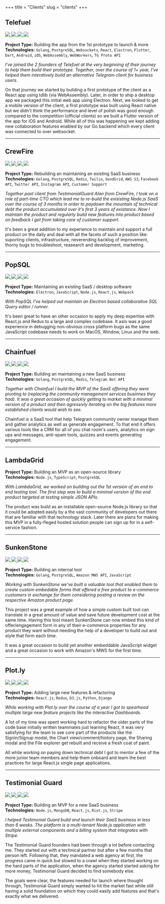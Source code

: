 +++
title = "Clients"
slug = "clients"
+++

## Telefuel

<div class="gallery">
  <a href="/images/clients/telefuel/homepage.png" target="_blank">
    <img src="/images/clients/telefuel/homepage.png" />
  </a>
  <a href="/images/clients/telefuel/chat.png" target="_blank">
    <img src="/images/clients/telefuel/chat.png" />
  </a>
  <a href="/images/clients/telefuel/workspace.png" target="_blank">
    <img src="/images/clients/telefuel/workspace.png" />
  </a>
  <a href="/images/clients/telefuel/billing.png" target="_blank">
    <img src="/images/clients/telefuel/billing.png" />
  </a>
</div>

**Project Type:** Building the app from the 1st prototype to launch & more<br/>
**Technologies:** `Golang`, `PostgreSQL`, `Websockets`, `React`, `Electron`,
  `Flutter`, `Dart`, `Android`, `iOS`, `WebAssembly`, `WebWorkers`, `TG Proto API`

_I've joined the 2 founders of Telefuel at the very beginning of their journey
to help them build their prototype. Together, over the course of 1+ year, I've
helped them interatively build an alternative Telegram client for business
users._

On that journey we started by building a first prototype of the client as a
React app using tdlib (via WebAssembly). Later, in order to ship a desktop app
we packaged this initial web app using Electron. Next, we looked to get a mobile
version of the client, a first prototype was built using React native but we
didn't think the performance and level of polish was good enough compared to
the competition (official clients) so we built a Flutter version of the app
for iOS and Android. While all of this was happening we kept adding new
collaboration features enabled by our Go backend which every client was connected
to over websocket.

---

## CrewFire

<div class="gallery">
  <a href="/images/clients/crewfire/homepage.png" target="_blank">
    <img src="/images/clients/crewfire/homepage.png" />
  </a>
  <a href="/images/clients/crewfire/campaigns.png" target="_blank">
    <img src="/images/clients/crewfire/campaigns.png" />
  </a>
  <a href="/images/clients/crewfire/people.png" target="_blank">
    <img src="/images/clients/crewfire/people.png" />
  </a>
  <a href="/images/clients/crewfire/settings.png" target="_blank">
    <img src="/images/clients/crewfire/settings.png" />
  </a>
</div>

**Project Type:** Rebuilding an maintaining an existing SaaS business<br/>
**Technologies:** `Golang`, `PostgreSQL`, `Redis`, `Twilio`, `SendGrid`, `AWS S3`,
  `Facebook API`, `Twitter API`, `Instagram API`, `Customer Support`

_Together past client from TestimonialGuard Alan from CrewFire, I took on a
role of part-time CTO which lead me to re-build the exisisting Node.js SaaS
over the course of 3 months in order to paydown the mountain of technical
debt the product accumulated over it's first 3 years of existance. Now I maintain
the product and regularly build new features into product based on feedback
I get from taking care of customer support._

It's been a great addition to my experience to maintain and support a full
product on the daily and deal with all the facets of such a position like:
suporting clients, infrastructure, neverending backlog of improvement, thorny
bugs to troubleshoot, reasearch and development, marketing.

---

## PopSQL

<div class="gallery">
  <a href="/images/clients/popsql/homepage.png" target="_blank">
    <img src="/images/clients/popsql/homepage.png" />
  </a>
  <a href="/images/clients/popsql/query.png" target="_blank">
    <img src="/images/clients/popsql/query.png" />
  </a>
  <a href="/images/clients/popsql/settings.png" target="_blank">
    <img src="/images/clients/popsql/settings.png" />
  </a>
  <a href="/images/clients/popsql/share.png" target="_blank">
    <img src="/images/clients/popsql/share.png" />
  </a>
</div>

**Project Type:** Maintaining an existing SaaS / desktop software<br/>
**Technologies:** `Electron`, `JavaScript`, `Node.js`, `React.js`, `Webpack`

_With PopSQL I've helped out maintain an Electron based collaborative SQL
Query editor / runner._

It's been great to have an other occasion to apply my deep
expertise with React.js and Redux to a large and complex codebase. It aslo
was a good experience in debugging non-obvious cross platform bugs as the same
JavaScript codebase needs to work on MacOS, Window, Linux and the web.

---

## Chainfuel

<div class="gallery">
  <a href="/images/clients/chainfuel/homepage.png" target="_blank">
    <img src="/images/clients/chainfuel/homepage.png" />
  </a>
  <a href="/images/clients/chainfuel/dashboard.png" target="_blank">
    <img src="/images/clients/chainfuel/dashboard.png" />
  </a>
  <a href="/images/clients/chainfuel/people.png" target="_blank">
    <img src="/images/clients/chainfuel/people.png" />
  </a>
  <a href="/images/clients/chainfuel/settings.png" target="_blank">
    <img src="/images/clients/chainfuel/settings.png" />
  </a>
</div>

**Project Type:** Building an maintaining a new SaaS business<br/>
**Technologies:** `Golang`, `PostgreSQL`, `Redis`, `Telegram Bot API`

_Together with Chainfuel I build the MVP of the SaaS offering they were pivoting
to (replacing the community management services businnes they had). It was a
great occasion of quickly getting to market with a minimal version of a product
and then agressivly iterating on the big features more established clients would
wish to see._

Chainfuel is a SaaS tool that help Telegram community owner manage them and
gather analytics as well as generate engagement. To that end it offers various
tools like a CRM for all of you chat room's users, analytics on sign ups and
messages, anti-spam tools, quizzes and events generating engagement.

---

## LambdaGrid

**Project Type:** Building an MVP as an open-source library<br/>
**Technologies:** `Node.js`, `TypeScript`, `PostgreSQL`

_With LambdaGrid, we worked on building out the 1st version of an
end to end testing tool. The first step was to build a minimal version
of the end product targeted at testing simple JSON APIs._

The product was build as an installable open-source Node.js library so that it
could be adopted easily by a the vast community of developers out there that are
familiar with that technology stack. Later there are plans for making this
MVP in a fully-fleged hosted solution people can sign up for in a self-service
fashion.

---

## SunkenStone

<div class="gallery">
  <a href="/images/clients/sunkenstone/create.png" target="_blank">
    <img src="/images/clients/sunkenstone/create.png" />
  </a>
  <a href="/images/clients/sunkenstone/form.png" target="_blank">
    <img src="/images/clients/sunkenstone/form.png" />
  </a>
  <a href="/images/clients/sunkenstone/list.png" target="_blank">
    <img src="/images/clients/sunkenstone/list.png" />
  </a>
  <a href="/images/clients/sunkenstone/login.png" target="_blank">
    <img src="/images/clients/sunkenstone/login.png" />
  </a>
</div>

**Project Type:** Building an internal tool<br/>
**Technologies:** `Golang`, `PostgreSQL`, `Amazon MWS API`, `JavaScript`

_Working with SunkenStone we've built a valuable tool that enabled them
to create custom embedable forms that offered a free product to e-commerce
customers in exchange for them considering posting a review on the respective
Amazon product page._

This project was a great example of how a simple custom built tool can
translate in a great amount of value and save future development cost at
the same time. Having this tool meant SunkenStone can now embed this kind
of offer/engagement form in any of their e-commerce properties for any
product they want without needing the help of a developer to build out and
style that form each time.

It was a great occasion to build yet another embeddable JavaScript widget and
a great occasion to work with Amazon's MWS for the first time.

---

## Plot.ly

<div class="gallery">
  <a href="/images/clients/plotly/files.png" target="_blank">
    <img src="/images/clients/plotly/files.png" />
  </a>
  <a href="/images/clients/plotly/chart.png" target="_blank">
    <img src="/images/clients/plotly/chart.png" />
  </a>
  <a href="/images/clients/plotly/login.png" target="_blank">
    <img src="/images/clients/plotly/login.png" />
  </a>
  <a href="/images/clients/plotly/sharing.png" target="_blank">
    <img src="/images/clients/plotly/sharing.png" />
  </a>
</div>

**Project Type:** Adding large new features & refactoring<br/>
**Technologies:** `React.js`, `Redux`, `D3.js`, `Python`, `Django`

_While working with Plot.ly over the course of a year I got to spearhead
multiple large new feature projects like the interactive Dashboards._

A lot of my time was spent working hard to refactor the older parts of the code
base initially written teammates just learning React, it was very satisfying
for the team to see core part of the products like the Signin/Signup modal,
the Chart view/comment/history page, the Sharing modal and the File explorer
get rebuilt and receive a fresh coat of paint.

All while working on paying down technical debt I got to mentor a few of the
more junior team members and help them onboard and learn the best practices
for large React.js single page applications.

---

## Testimonial Guard

<div class="gallery">
  <a href="/images/clients/testimonialguard/signup.png" target="_blank">
    <img src="/images/clients/testimonialguard/signup.png" />
  </a>
  <a href="/images/clients/testimonialguard/billing.png" target="_blank">
    <img src="/images/clients/testimonialguard/billing.png" />
  </a>
  <a href="/images/clients/testimonialguard/request.png" target="_blank">
    <img src="/images/clients/testimonialguard/request.png" />
  </a>
  <a href="/images/clients/testimonialguard/popup.png" target="_blank">
    <img src="/images/clients/testimonialguard/popup.png" />
  </a>
</div>

**Project Type:** Building an MVP for a new SaaS business<br/>
**Technologies:** `Node.js`, `MongoDB`, `React.js`, `Riot.js`, `Stripe`

_I helped Testimonial Guard build and launch their SaaS business in less than 6 weeks. The platform is a multi-tenant Node.js application with multiple external components and a billing system that integrates with Stripe._

The Testimonial Guard founders had been through a lot before contacting me. They started out with a technical partner but after a few months that person left. Following that, they mandated a web agency at first, the progress came in quick but slowed to a crawl when they started working on the hard parts of the application, when the agency started started asking for more money, Testimonial Guard decided to find somebody else.

The goals were clear, the features needed for launch where thought through, Testimonial Guard simply wanted to hit the market fast while still having a solid foundation on which they could easily add features and that's exactly what we delivered.

